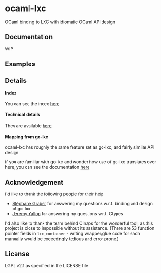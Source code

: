 # ocaml-lxc
OCaml binding to LXC with idiomatic OCaml API design

## Documentation
WIP

## Examples

## Details
#### Index
You can see the index [here](doc/INDEX.md)

#### Technical details
They are available [here](doc/TECH.md)

#### Mapping from go-lxc
ocaml-lxc has roughly the same feature set as go-lxc, and fairly similar API design

If you are familiar with go-lxc and wonder how use of go-lxc translates over here,
you can see the documentation [here](doc/GO_LXC_COMPARISON.md)

## Acknowledgement
I'd like to thank the following people for their help
- [Stéphane Graber](https://github.com/stgraber) for answering my questions w.r.t. binding and design of go-lxc
- [Jeremy Yallop](https://github.com/yallop) for answering my questions w.r.t. Ctypes

I'd also like to thank the team behind [Cinaps](https://github.com/janestreet/cinaps) for the wonderful tool,
as this project is close to impossible without its assistance.
(There are 53 function pointer fields in `lxc_container` -
writing wrapper/glue code for each manually would be exceedingly tedious and error prone.)

## License
LGPL v2.1 as specified in the LICENSE file
